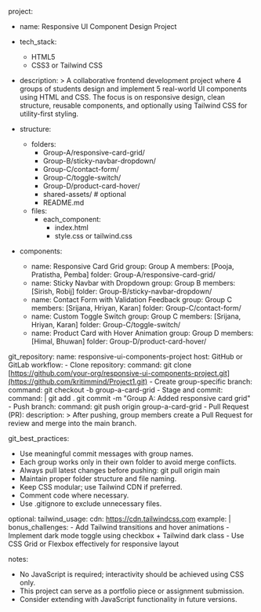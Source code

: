 project:
  - name: Responsive UI Component Design Project
  - tech_stack:
    - HTML5
    - CSS3 or Tailwind CSS
  - description: >
    A collaborative frontend development project where 4 groups of students design and implement
    5 real-world UI components using HTML and CSS. The focus is on responsive design, clean structure,
    reusable components, and optionally using Tailwind CSS for utility-first styling.

- structure:
  - folders:
    - Group-A/responsive-card-grid/
    - Group-B/sticky-navbar-dropdown/
    - Group-C/contact-form/
    - Group-C/toggle-switch/
    - Group-D/product-card-hover/
    - shared-assets/ # optional
    - README.md
  - files:
    - each_component:
      - index.html
      - style.css or tailwind.css

- components:
  - name: Responsive Card Grid
    group: Group A
    members: [Pooja, Pratistha, Pemba]
    folder: Group-A/responsive-card-grid/
  - name: Sticky Navbar with Dropdown
    group: Group B
    members: [Sirish, Robij]
    folder: Group-B/sticky-navbar-dropdown/
  - name: Contact Form with Validation Feedback
    group: Group C
    members: [Srijana, Hriyan, Karan]
    folder: Group-C/contact-form/
  - name: Custom Toggle Switch
    group: Group C
    members: [Srijana, Hriyan, Karan]
    folder: Group-C/toggle-switch/
  - name: Product Card with Hover Animation
    group: Group D
    members: [Himal, Bhuwan]
    folder: Group-D/product-card-hover/

git_repository:
  name: responsive-ui-components-project
  host: GitHub or GitLab
  workflow:
    - Clone repository:
        command: git clone [https://github.com/your-org/responsive-ui-components-project.git](https://github.com/kritimmind/Project1.git)
    - Create group-specific branch:
        command: git checkout -b group-a-card-grid
    - Stage and commit:
        command: |
          git add .
          git commit -m "Group A: Added responsive card grid"
    - Push branch:
        command: git push origin group-a-card-grid
    - Pull Request (PR):
        description: >
          After pushing, group members create a Pull Request for review and merge
          into the main branch.

git_best_practices:
  - Use meaningful commit messages with group names.
  - Each group works only in their own folder to avoid merge conflicts.
  - Always pull latest changes before pushing: git pull origin main
  - Maintain proper folder structure and file naming.
  - Keep CSS modular; use Tailwind CDN if preferred.
  - Comment code where necessary.
  - Use .gitignore to exclude unnecessary files.

optional:
  tailwind_usage:
    cdn: https://cdn.tailwindcss.com
    example: |
      <script src="https://cdn.tailwindcss.com"></script>
  bonus_challenges:
    - Add Tailwind transitions and hover animations
    - Implement dark mode toggle using checkbox + Tailwind dark class
    - Use CSS Grid or Flexbox effectively for responsive layout

notes:
  - No JavaScript is required; interactivity should be achieved using CSS only.
  - This project can serve as a portfolio piece or assignment submission.
  - Consider extending with JavaScript functionality in future versions.

